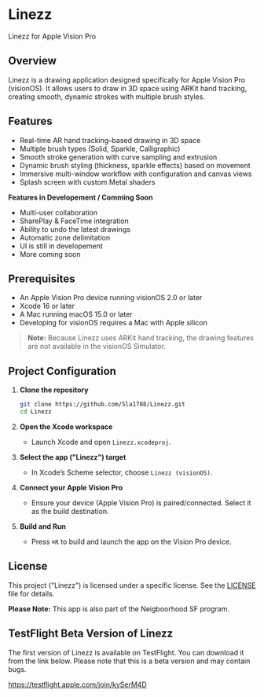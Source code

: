 # Linezz

Linezz for Apple Vision Pro

## Overview

Linezz is a drawing application designed specifically for Apple Vision Pro (visionOS). It allows users to draw in 3D space using ARKit hand tracking, creating smooth, dynamic strokes with multiple brush styles.

## Features

* Real-time AR hand tracking–based drawing in 3D space
* Multiple brush types (Solid, Sparkle, Calligraphic)
* Smooth stroke generation with curve sampling and extrusion
* Dynamic brush styling (thickness, sparkle effects) based on movement
* Immersive multi-window workflow with configuration and canvas views
* Splash screen with custom Metal shaders

**Features in Developement / Comming Soon**
* Multi-user collaboration
* SharePlay & FaceTime integration
* Ability to undo the latest drawings
* Automatic zone delimitation
* UI is still in developement
* More coming soon


## Prerequisites

* An Apple Vision Pro device running visionOS 2.0 or later
* Xcode 16 or later
* A Mac running macOS 15.0 or later
* Developing for visionOS requires a Mac with Apple silicon 

> **Note:** Because Linezz uses ARKit hand tracking, the drawing features are not available in the visionOS Simulator.

## Project Configuration

1. **Clone the repository**

   ```bash
   git clone https://github.com/Sla1708/Linezz.git
   cd Linezz
   ```
2. **Open the Xcode workspace**

   * Launch Xcode and open `Linezz.xcodeproj`.
3. **Select the app ("Linezz") target**

   * In Xcode’s Scheme selector, choose `Linezz (visionOS)`.
4. **Connect your Apple Vision Pro**

   * Ensure your device (Apple Vision Pro) is paired/connected. Select it as the build destination.
5. **Build and Run**

   * Press `⌘R` to build and launch the app on the Vision Pro device.

## License

This project ("Linezz") is licensed under a specific license. See the [LICENSE](LICENSE.txt) file for details.

**Please Note:**
This app is also part of the Neigboorhood SF program.

## TestFlight Beta Version of Linezz
The first version of Linezz is available on TestFlight. You can download it from the link below. Please note that this is a beta version and may contain bugs.

https://testflight.apple.com/join/kySerM4D